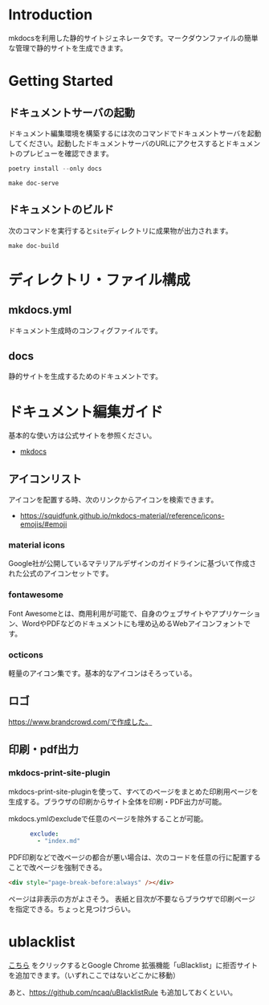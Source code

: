 # Introduction

mkdocsを利用した静的サイトジェネレータです。マークダウンファイルの簡単な管理で静的サイトを生成できます。

# Getting Started

## ドキュメントサーバの起動

ドキュメント編集環境を構築するには次のコマンドでドキュメントサーバを起動してください。起動したドキュメントサーバのURLにアクセスするとドキュメントのプレビューを確認できます。

``` python
poetry install --only docs
```

``` shell
make doc-serve
```

## ドキュメントのビルド

次のコマンドを実行すると`site`ディレクトリに成果物が出力されます。

``` shell
make doc-build
```

# ディレクトリ・ファイル構成

## mkdocs.yml

ドキュメント生成時のコンフィグファイルです。

## docs

静的サイトを生成するためのドキュメントです。


# ドキュメント編集ガイド

基本的な使い方は公式サイトを参照ください。

- [mkdocs](https://squidfunk.github.io/mkdocs-material/reference/abbreviations/)

## アイコンリスト

アイコンを配置する時、次のリンクからアイコンを検索できます。

- https://squidfunk.github.io/mkdocs-material/reference/icons-emojis/#emoji

### material icons

Google社が公開しているマテリアルデザインのガイドラインに基づいて作成された公式のアイコンセットです。


### fontawesome

Font Awesomeとは、商用利用が可能で、自身のウェブサイトやアプリケーション、WordやPDFなどのドキュメントにも埋め込めるWebアイコンフォントです。

### octicons
軽量のアイコン集です。基本的なアイコンはそろっている。

## ロゴ

https://www.brandcrowd.com/で作成した。


## 印刷・pdf出力

### mkdocs-print-site-plugin

mkdocs-print-site-pluginを使って、すべてのページをまとめた印刷用ページを生成する。ブラウザの印刷からサイト全体を印刷・PDF出力が可能。

mkdocs.ymlのexcludeで任意のページを除外することが可能。

``` yml
      exclude:
        - "index.md"
```

PDF印刷などで改ページの都合が悪い場合は、次のコードを任意の行に配置することで改ページを強制できる。

``` html
<div style="page-break-before:always" /></div>
```

ページは非表示の方がよさそう。
表紙と目次が不要ならブラウザで印刷ページを指定できる。ちょっと見つけづらい。

# ublacklist

[こちら](https://iorate.github.io/ublacklist/subscribe?name=sasano8_Rule&url=https://raw.githubusercontent.com/sasano8/portfolio/main/ublacklist.txt) をクリックするとGoogle Chrome 拡張機能「uBlacklist」に拒否サイトを追加できます。（いずれここではないどこかに移動）

あと、https://github.com/ncaq/uBlacklistRule も追加しておくといい。


